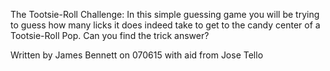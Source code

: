 The Tootsie-Roll Challenge:
  In this simple guessing game you will be trying to guess how many licks it does indeed take to get to the candy center of a Tootsie-Roll Pop.
  Can you find the trick answer?

  Written by James Bennett on 070615 with aid from Jose Tello
